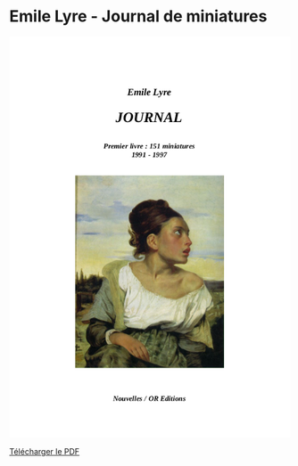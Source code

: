 # Emile Lyre - Journal de miniatures

![Journal](../images/OR07.png)

[Télécharger le PDF](../pdf/OREditions-OR07-EmileLyre-JournalMiniatures.pdf)